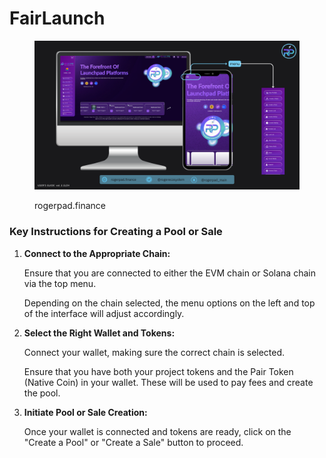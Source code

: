 # FairLaunch

<figure><img src="../../.gitbook/assets/Home.png" alt=""><figcaption><p>rogerpad.finance</p></figcaption></figure>





### Key Instructions for Creating a Pool or Sale

1.  **Connect to the Appropriate Chain:**

    Ensure that you are connected to either the EVM chain or Solana chain via the top menu.

    Depending on the chain selected, the menu options on the left and top of the interface will adjust accordingly.
2.  **Select the Right Wallet and Tokens:**

    Connect your wallet, making sure the correct chain is selected.

    Ensure that you have both your project tokens and the Pair Token (Native Coin) in your wallet. These will be used to pay fees and create the pool.
3.  **Initiate Pool or Sale Creation:**

    Once your wallet is connected and tokens are ready, click on the "Create a Pool" or "Create a Sale" button to proceed.
